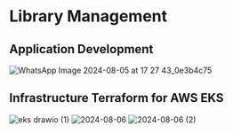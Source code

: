 # Library Management
## Application Development
![WhatsApp Image 2024-08-05 at 17 27 43_0e3b4c75](https://github.com/user-attachments/assets/0eb253ff-e673-4ad9-b3e5-2b21ea26fa48)
## Infrastructure Terraform for AWS EKS
![eks drawio (1)](https://github.com/user-attachments/assets/ad58755c-9ebf-40d7-a245-dfb6f6fa716b)
![2024-08-06](https://github.com/user-attachments/assets/9b6efea1-29a1-4a2e-ac90-2472472208b4)
![2024-08-06 (2)](https://github.com/user-attachments/assets/71fe8826-b8d4-4c5b-8e8e-6c4c225a17e7)
